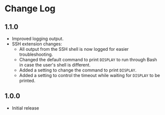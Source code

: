 # Change Log

## 1.1.0

- Improved logging output.
- SSH extension changes:
	- All output from the SSH shell is now logged for easier troubleshooting.
	- Changed the default command to print `DISPLAY` to run through Bash in case the user's shell is different.
	- Added a setting to change the command to print `DISPLAY`.
	- Added a setting to control the timeout while waiting for `DISPLAY` to be printed.

## 1.0.0

- Initial release